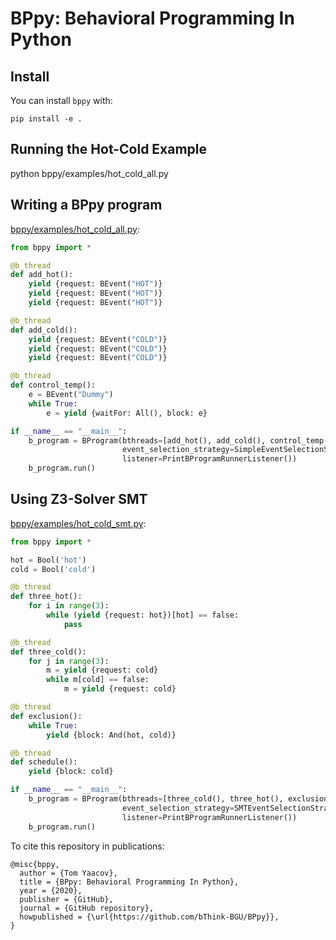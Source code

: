 # BPpy: Behavioral Programming In Python

## Install
You can install ``bppy`` with:

```shell
pip install -e .
```

## Running the Hot-Cold Example
python bppy/examples/hot_cold_all.py


## Writing a BPpy program
[bppy/examples/hot_cold_all.py](bppy/examples/hot_cold_all.py):
```python
from bppy import *

@b_thread
def add_hot():
    yield {request: BEvent("HOT")}
    yield {request: BEvent("HOT")}
    yield {request: BEvent("HOT")}

@b_thread
def add_cold():
    yield {request: BEvent("COLD")}
    yield {request: BEvent("COLD")}
    yield {request: BEvent("COLD")}

@b_thread
def control_temp():
    e = BEvent("Dummy")
    while True:
        e = yield {waitFor: All(), block: e}

if __name__ == "__main__":
    b_program = BProgram(bthreads=[add_hot(), add_cold(), control_temp()],
                         event_selection_strategy=SimpleEventSelectionStrategy(),
                         listener=PrintBProgramRunnerListener())
    b_program.run()
```

## Using Z3-Solver SMT
[bppy/examples/hot_cold_smt.py](bppy/examples/hot_cold_smt.py):
```python
from bppy import *

hot = Bool('hot')
cold = Bool('cold')

@b_thread
def three_hot():
    for i in range(3):
        while (yield {request: hot})[hot] == false:
            pass

@b_thread
def three_cold():
    for j in range(3):
        m = yield {request: cold}
        while m[cold] == false:
            m = yield {request: cold}

@b_thread
def exclusion():
    while True:
        yield {block: And(hot, cold)}

@b_thread
def schedule():
    yield {block: cold}

if __name__ == "__main__":
    b_program = BProgram(bthreads=[three_cold(), three_hot(), exclusion(), schedule()],
                         event_selection_strategy=SMTEventSelectionStrategy(),
                         listener=PrintBProgramRunnerListener())
    b_program.run()
```

To cite this repository in publications:
```
@misc{bppy,
  author = {Tom Yaacov},
  title = {BPpy: Behavioral Programming In Python},
  year = {2020},
  publisher = {GitHub},
  journal = {GitHub repository},
  howpublished = {\url{https://github.com/bThink-BGU/BPpy}},
}
```